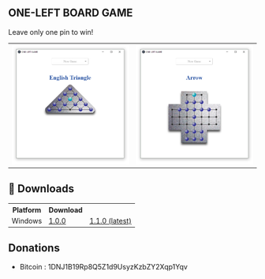 ONE-LEFT BOARD GAME
---------

Leave only one pin to win!

<table align="center">
  <tr>
<td><img src="/resources/one_left_screenshot_2.png" width="400"></td>
<td><img src="/resources/one_left_screenshot_3.png" width="400"></td>
</td>
  </tr>
</table>

## 💾 Downloads
<table align="center">
  <tr>
    <th>Platform</th>
    <th>Download</th>
  </tr>
  <tr>
    <td>Windows</td>
    <td><a href="https://github.com/drscaon/electron-react-one-left-game/releases/download/v1.0.0/OneLeft.Setup.1.0.0.exe">1.0.0</a></td>
    <td><a href="https://github.com/drscaon/electron-react-one-left-game/releases/download/v1.1.0/OneLeft.Setup.1.1.0.exe">1.1.0 (latest)</a></td>
  </tr>
</table>


## Donations
- Bitcoin : 1DNJ1B19Rp8Q5Z1d9UsyzKzbZY2Xqp1Yqv




